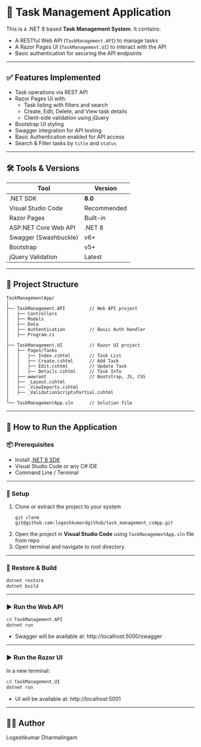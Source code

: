 
# 📝 Task Management Application

This is a .NET 8 based **Task Management System**.
It contains:
- A RESTful Web API (`TaskManagement.API`) to manage tasks
- A Razor Pages UI (`TaskManagement.UI`) to interact with the API
- Basic authentication for securing the API endpoints

---

## ✅ Features Implemented

- Task operations via REST API
- Razor Pages UI with:
  - Task listing with filters and search
  - Create, Edit, Delete, and View task details
  - Client-side validation using jQuery
- Bootstrap UI styling
- Swagger integration for API testing
- Basic Authentication enabled for API access
- Search & Filter tasks by `title` and `status`

---

## 🛠️ Tools & Versions

| Tool                     | Version       |
|--------------------------|---------------|
| .NET SDK                 | **8.0**       |
| Visual Studio Code       | Recommended   |
| Razor Pages              | Built-in      |
| ASP.NET Core Web API     | .NET 8        |
| Swagger (Swashbuckle)    | v6+           |
| Bootstrap                | v5+           |
| jQuery Validation        | Latest        |

---

## 🧱 Project Structure

```
TaskManagementApp/
│
├── TaskManagement.API         // Web API project
│   ├── Controllers
│   ├── Models
│   ├── Data
│   ├── Authentication         // Basic Auth Handler
│   ├── Program.cs
│
├── TaskManagement.UI          // Razor UI project
│   ├── Pages/Tasks
│   │   ├── Index.cshtml       // Task List
│   │   ├── Create.cshtml      // Add Task
│   │   ├── Edit.cshtml        // Update Task
│   │   ├── Details.cshtml     // Task Info
│   ├── wwwroot                // Bootstrap, JS, CSS
│   ├── _Layout.cshtml
│   ├── _ViewImports.cshtml
│   ├── _ValidationScriptsPartial.cshtml
│
└── TaskManagementApp.sln      // Solution file
```

---

## 🚀 How to Run the Application

### 📦 Prerequisites

- Install [.NET 8 SDK](https://dotnet.microsoft.com/en-us/download/dotnet/8.0)
- Visual Studio Code or any C# IDE
- Command Line / Terminal

---

### 🔧 Setup

1. Clone or extract the project to your system
	```
	git clone git@github.com:logeshkumardgithub/task_management_csApp.git
	```
2. Open the project in **Visual Studio Code** using ```TaskManagementApp.sln``` file from repo
3. Open terminal and navigate to root directory

---

### 📁 Restore & Build

```bash
dotnet restore
dotnet build
```

---

### ▶️ Run the Web API

```bash
cd TaskManagement.API
dotnet run
```

- Swagger will be available at:
  http://localhost:5000/swagger

---

### ▶️ Run the Razor UI

In a new terminal:

```bash
cd TaskManagement.UI
dotnet run
```

- UI will be available at:
  http://localhost:5001

---

## 👨‍💻 Author

Logeshkumar Dharmalingam
